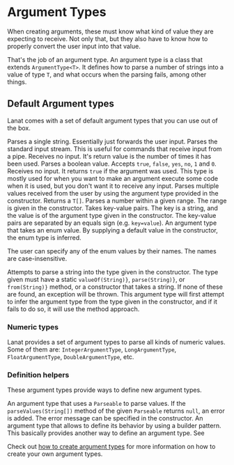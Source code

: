 # Argument Types

When creating arguments, these must know what kind of value they are expecting to receive. Not only that, but they
also have to know how to properly convert the user input into that value.

That's the job of an argument type. An argument type is a class that extends `ArgumentType<T>`. It defines how
to parse a number of strings into a value of type `T`, and what occurs when the parsing fails, among other things.


## Default Argument types

Lanat comes with a set of default argument types that you can use out of the box.

<deflist>

<def title="StringArgumentType">
	Parses a single string. Essentially just forwards the user input.
</def>

<def title="StdinArgumentType">
	Parses the standard input stream. This is useful for commands that receive input from a pipe.
</def>

<def title="CounterArgumentType">
	Receives no input. It's return value is the number of times it has been used.
</def>

<def title="BooleanArgumentType">
	Parses a boolean value. Accepts <code>true</code>, <code>false</code>, <code>yes</code>, <code>no</code>, <code>1</code> and <code>0</code>.
</def>

<def title="ActionArgumentType">
	Receives no input. It returns <code>true</code> if the argument was used. This type is mostly used for when you want
	to make an argument execute some code when it is used, but you don't want it to receive any input.
</def>

<def title="TupleArgumentType">
	Parses multiple values received from the user by using the argument type provided in the constructor.
	Returns a <code>T[]</code>.
</def>

<def title="NumberRangeArgumentType">
	Parses a number within a given range. The range is given in the constructor.
</def>

<def title="KeyValuesArgumentType">
	Takes key-value pairs. The key is a string, and the value is of the argument type given in the
	constructor. The key-value pairs are separated by an equals sign (e.g. <code>key=value</code>).
</def>

<def title="EnumArgumentType">
	An argument type that takes an enum value.
	By supplying a default value in the constructor, the enum type is inferred.
	<p>
		The user can specify any of the enum values by their names.
		The names are case-insensitive.
	</p>
</def>

<def title="TryParseArgumentType">
	Attempts to parse a string into the type given in the constructor.
	The type given must have a static <code>valueOf(String)}</code>, <code>parse(String)}</code>, or
	<code>from(String)}</code> method, or a constructor that takes a string.
	If none of these are found, an exception will be thrown.
	<tip>
		This argument type will first attempt to infer the argument type from the type given in the constructor,
		and if it fails to do so, it will use the method approach.
	</tip>
</def>

</deflist>


### Numeric types

Lanat provides a set of argument types to parse all kinds of numeric values. Some of them are: <code>IntegerArgumentType</code>,
<code>LongArgumentType</code>, <code>FloatArgumentType</code>, <code>DoubleArgumentType</code>, etc.


### Definition helpers

These argument types provide ways to define new argument types.

<deflist>

<def title="FromParseableArgumentType">
	An argument type that uses a <code>Parseable</code> to parse values. If the <code>parseValues(String[])</code>
	method of the given <code>Parseable</code> returns <code>null</code>, an error is added.
	The error message can be specified in the constructor.
</def>

<def title="SimpleArgumentType">
	An argument type that allows to define its behavior by using a builder pattern. This basically provides another
	way to define an argument type. See 
</def>

</deflist>

Check out [how to create argument types](Creating-an-argument-type.md#other-ways-of-creating-an-argument-type) for more 
information on how to create your own argument types.